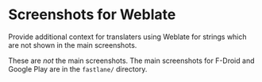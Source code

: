 # Screenshots for Weblate

Provide additional context for translaters using Weblate for strings which are not shown in the main screenshots.

These are *not* the main screenshots. The main screenshots for F-Droid and Google Play are in the `fastlane/` directory.

